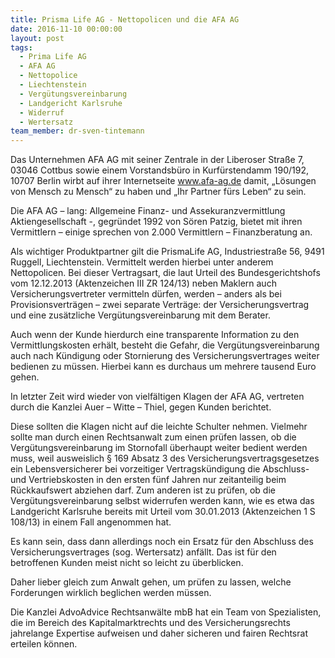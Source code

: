 ```yaml
---
title: Prisma Life AG - Nettopolicen und die AFA AG
date: 2016-11-10 00:00:00
layout: post
tags:
  - Prima Life AG
  - AFA AG
  - Nettopolice
  - Liechtenstein
  - Vergütungsvereinbarung
  - Landgericht Karlsruhe
  - Widerruf
  - Wertersatz
team_member: dr-sven-tintemann
---
```



Das Unternehmen AFA AG mit seiner Zentrale in der Liberoser Stra&szlig;e 7, 03046 Cottbus sowie einem Vorstandsb&uuml;ro in Kurf&uuml;rstendamm 190/192, 10707 Berlin wirbt auf ihrer Internetseite www.afa-ag.de damit, „L&ouml;sungen von Mensch zu Mensch“ zu haben und „Ihr Partner f&uuml;rs Leben“ zu sein.

Die AFA AG – lang: Allgemeine Finanz- und Assekuranzvermittlung Aktiengesellschaft -, gegr&uuml;ndet 1992 von S&ouml;ren Patzig, bietet mit ihren Vermittlern – einige sprechen von 2.000 Vermittlern – Finanzberatung an.

Als wichtiger Produktpartner gilt die PrismaLife AG, Industriestra&szlig;e 56, 9491 Ruggell, Liechtenstein. Vermittelt werden hierbei unter anderem Nettopolicen. Bei dieser Vertragsart, die laut Urteil des Bundesgerichtshofs vom 12.12.2013 (Aktenzeichen III ZR 124/13) neben Maklern auch Versicherungsvertreter vermitteln d&uuml;rfen, werden – anders als bei Provisionsvertr&auml;gen – zwei separate Vertr&auml;ge: der Versicherungsvertrag und eine zus&auml;tzliche Verg&uuml;tungsvereinbarung mit dem Berater.

Auch wenn der Kunde hierdurch eine transparente Information zu den Vermittlungskosten erh&auml;lt, besteht die Gefahr, die Verg&uuml;tungsvereinbarung auch nach K&uuml;ndigung oder Stornierung des Versicherungsvertrages weiter bedienen zu m&uuml;ssen. Hierbei kann es durchaus um mehrere tausend Euro gehen.

In letzter Zeit wird wieder von vielf&auml;ltigen Klagen der AFA AG, vertreten durch die Kanzlei Auer – Witte – Thiel, gegen Kunden berichtet.

Diese sollten die Klagen nicht auf die leichte Schulter nehmen. Vielmehr sollte man durch einen Rechtsanwalt zum einen pr&uuml;fen lassen, ob die Verg&uuml;tungsvereinbarung im Stornofall &uuml;berhaupt weiter bedient werden muss, weil ausweislich &sect; 169 Absatz 3 des Versicherungsvertragsgesetzes ein Lebensversicherer bei vorzeitiger Vertragsk&uuml;ndigung die Abschluss- und Vertriebskosten in den ersten f&uuml;nf Jahren nur zeitanteilig beim R&uuml;ckkaufswert abziehen darf. Zum anderen ist zu pr&uuml;fen, ob die Verg&uuml;tungsvereinbarung selbst widerrufen werden kann, wie es etwa das Landgericht Karlsruhe bereits mit Urteil vom 30.01.2013 (Aktenzeichen 1 S 108/13) in einem Fall angenommen hat.

Es kann sein, dass dann allerdings noch ein Ersatz f&uuml;r den Abschluss des Versicherungsvertrages (sog. Wertersatz) anf&auml;llt. Das ist f&uuml;r den betroffenen Kunden meist nicht so leicht zu &uuml;berblicken.

Daher lieber gleich zum Anwalt gehen, um pr&uuml;fen zu lassen, welche Forderungen wirklich beglichen werden m&uuml;ssen.

Die Kanzlei AdvoAdvice Rechtsanw&auml;lte mbB hat ein Team von Spezialisten, die im Bereich des Kapitalmarktrechts und des Versicherungsrechts jahrelange Expertise aufweisen und daher sicheren und fairen Rechtsrat erteilen k&ouml;nnen.